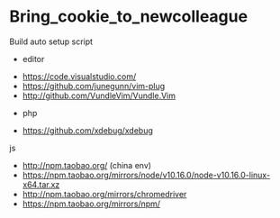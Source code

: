 # Bring_cookie_to_newcolleague
Build auto setup script

- editor
* https://code.visualstudio.com/
* https://github.com/junegunn/vim-plug
* http://github.com/VundleVim/Vundle.Vim

- php
* https://github.com/xdebug/xdebug

js
* http://npm.taobao.org/   (china env)
* https://npm.taobao.org/mirrors/node/v10.16.0/node-v10.16.0-linux-x64.tar.xz
* http://npm.taobao.org/mirrors/chromedriver
* https://npm.taobao.org/mirrors/npm/
